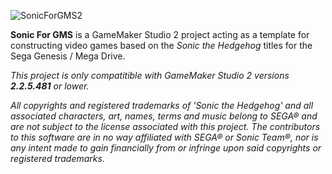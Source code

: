 ![SonicForGMS2](https://github.com/VectorSatyr/SonicGMS2/blob/master/sonicgms-full-color-transparent.png)

**Sonic For GMS** is a GameMaker Studio 2 project acting as a template for constructing video games based on the *Sonic the Hedgehog* titles for the Sega Genesis / Mega Drive.

*This project is only compatitible with GameMaker Studio 2 versions **2.2.5.481** or lower.*

*All copyrights and registered trademarks of 'Sonic the Hedgehog' and all associated characters, art, names, terms and music belong to SEGA® and are not subject to the license associated with this project. The contributors to this software are in no way affiliated with SEGA® or Sonic Team®, nor is any intent made to gain financially from or infringe upon said copyrights or registered trademarks.*

